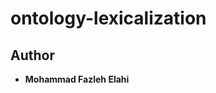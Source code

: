 
ontology-lexicalization
================================


## Author

* **Mohammad Fazleh Elahi**

